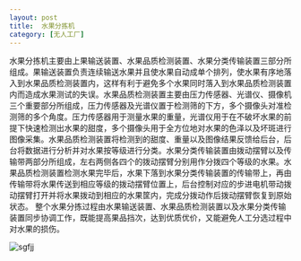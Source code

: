 ```yaml
---
layout: post
title:  水果分拣机
category: [无人工厂]
---
```

水果分拣机主要由上果输送装置、水果品质检测装置、水果分类传输装置三部分所组成。果输送装置负责连续输送水果并且使水果自动成单个排列，使水果有序地落入到水果品质检测装置内，这样有利于避免多个水果同时落入到水果品质检测装置内而造成水果测试的失误。水果品质检测装置主要由压力传感器、光谱仪、摄像机三个重要部分所组成，压力传感器及光谱仪置于检测筛的下方，多个摄像头对准检测筛的多个角度。压力传感器用于测量水果的重量，光谱仪用于在不破坏水果的前提下快速检测出水果的甜度，多个摄像头用于全方位地对水果的色泽以及坏斑进行图像采集。水果品质检测装置将检测到的甜度、重量以及图像结果反馈给后台，后台将数据进行分析并对水果按等级进行分类。水果分类传输装置由拨动摆臂以及传输带两部分所组成，左右两侧各四个的拨动摆臂分别用作分拨四个等级的水果。水果品质检测装置检测水果完毕后，水果下落到水果分类传输装置的传输带上，再由传输带将水果传送到相应等级的拨动摆臂位置上，后台控制对应的步进电机带动拨动摆臂打开并将水果拨动到相应的水果筐内，完成分拨动作后拨动摆臂恢复到原始状态。
整个水果分拣过程由水果输送装置、水果品质检测装置以及水果分类传输装置同步协调工作，既能提高果品挡次，达到优质优价，又能避免人工分选过程中对水果的损伤。


![sgfjj](gzkpl.github.io/tree/img/sgj.png)


